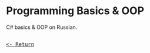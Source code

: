 # Programming Basics & OOP

[](https://metanit.com/sharp/tutorial/)

C# basics & OOP on Russian.

[<kbd><br><- Return<br></kbd>](DesignPatterns.md)
